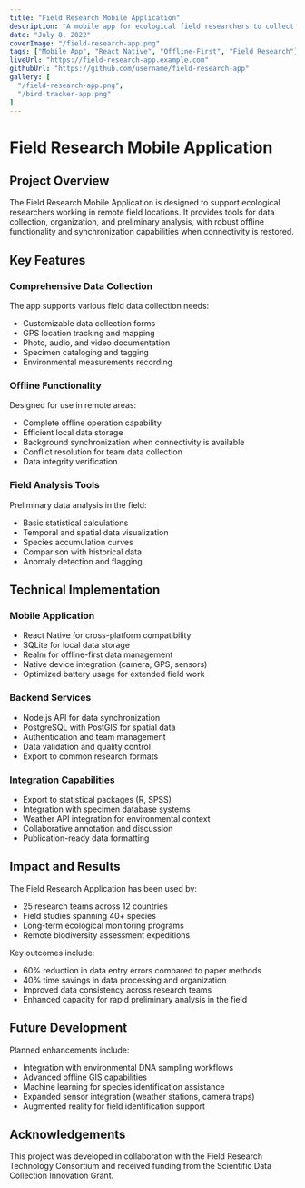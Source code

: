 ```yaml
---
title: "Field Research Mobile Application"
description: "A mobile app for ecological field researchers to collect, organize, and analyze data in remote locations"
date: "July 8, 2022"
coverImage: "/field-research-app.png"
tags: ["Mobile App", "React Native", "Offline-First", "Field Research"]
liveUrl: "https://field-research-app.example.com"
githubUrl: "https://github.com/username/field-research-app"
gallery: [
  "/field-research-app.png",
  "/bird-tracker-app.png"
]
---
```


# Field Research Mobile Application

## Project Overview

The Field Research Mobile Application is designed to support ecological researchers working in remote field locations. It provides tools for data collection, organization, and preliminary analysis, with robust offline functionality and synchronization capabilities when connectivity is restored.

## Key Features

### Comprehensive Data Collection

The app supports various field data collection needs:

- Customizable data collection forms
- GPS location tracking and mapping
- Photo, audio, and video documentation
- Specimen cataloging and tagging
- Environmental measurements recording

### Offline Functionality

Designed for use in remote areas:

- Complete offline operation capability
- Efficient local data storage
- Background synchronization when connectivity is available
- Conflict resolution for team data collection
- Data integrity verification

### Field Analysis Tools

Preliminary data analysis in the field:

- Basic statistical calculations
- Temporal and spatial data visualization
- Species accumulation curves
- Comparison with historical data
- Anomaly detection and flagging

## Technical Implementation

### Mobile Application

- React Native for cross-platform compatibility
- SQLite for local data storage
- Realm for offline-first data management
- Native device integration (camera, GPS, sensors)
- Optimized battery usage for extended field work

### Backend Services

- Node.js API for data synchronization
- PostgreSQL with PostGIS for spatial data
- Authentication and team management
- Data validation and quality control
- Export to common research formats

### Integration Capabilities

- Export to statistical packages (R, SPSS)
- Integration with specimen database systems
- Weather API integration for environmental context
- Collaborative annotation and discussion
- Publication-ready data formatting

## Impact and Results

The Field Research Application has been used by:

- 25 research teams across 12 countries
- Field studies spanning 40+ species
- Long-term ecological monitoring programs
- Remote biodiversity assessment expeditions

Key outcomes include:

- 60% reduction in data entry errors compared to paper methods
- 40% time savings in data processing and organization
- Improved data consistency across research teams
- Enhanced capacity for rapid preliminary analysis in the field

## Future Development

Planned enhancements include:

- Integration with environmental DNA sampling workflows
- Advanced offline GIS capabilities
- Machine learning for species identification assistance
- Expanded sensor integration (weather stations, camera traps)
- Augmented reality for field identification support

## Acknowledgements

This project was developed in collaboration with the Field Research Technology Consortium and received funding from the Scientific Data Collection Innovation Grant.
